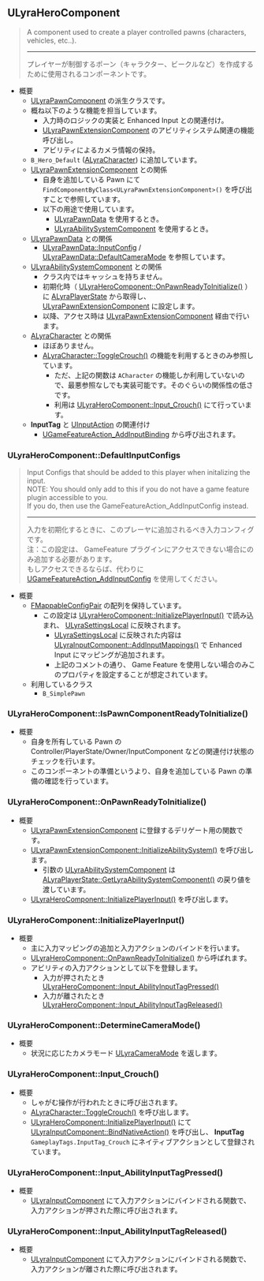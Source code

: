## ULyraHeroComponent

> A component used to create a player controlled pawns (characters, vehicles, etc..).  
> 
> ----
> プレイヤーが制御するポーン（キャラクター、ビークルなど）を作成するために使用されるコンポーネントです。  

* 概要
	* [ULyraPawnComponent] の派生クラスです。
	* 概ね以下のような機能を担当しています。
		* 入力時のロジックの実装と Enhanced Input との関連付け。
		* [ULyraPawnExtensionComponent] のアビリティシステム関連の機能呼び出し。
		* アビリティによるカメラ情報の保持。
	* `B_Hero_Default` ([ALyraCharacter]) に追加しています。
	* [ULyraPawnExtensionComponent] との関係
		* 自身を追加している Pawn にて `FindComponentByClass<ULyraPawnExtensionComponent>()` を呼び出すことで参照しています。
		* 以下の用途で使用しています。
			* [ULyraPawnData] を使用するとき。
			* [ULyraAbilitySystemComponent] を使用するとき。
	* [ULyraPawnData] との関係
		* [ULyraPawnData::InputConfig] / [ULyraPawnData::DefaultCameraMode] を参照しています。
	* [ULyraAbilitySystemComponent] との関係
		* クラス内ではキャッシュを持ちません。
		* 初期化時（ [ULyraHeroComponent::OnPawnReadyToInitialize()] ）に [ALyraPlayerState] から取得し、 [ULyraPawnExtensionComponent] に設定します。
		* 以降、アクセス時は [ULyraPawnExtensionComponent] 経由で行います。
	* [ALyraCharacter] との関係
		* ほぼありません。
		* [ALyraCharacter::ToggleCrouch()] の機能を利用するときのみ参照しています。
			* ただ、上記の関数は `ACharacter` の機能しか利用していないので、最悪参照なしでも実装可能です。そのぐらいの関係性の低さです。
			* 利用は [ULyraHeroComponent::Input_Crouch()] にて行っています。
	* **InputTag** と [UInputAction] の関連付け
		* [UGameFeatureAction_AddInputBinding] から呼び出されます。


### ULyraHeroComponent::DefaultInputConfigs

> Input Configs that should be added to this player when initalizing the input.  
> NOTE: You should only add to this if you do not have a game feature plugin accessible to you.  
> If you do, then use the GameFeatureAction_AddInputConfig instead.  
> 
> ----
> 入力を初期化するときに、このプレーヤに追加されるべき入力コンフィグです。  
> 注：この設定は、 GameFeature プラグインにアクセスできない場合にのみ追加する必要があります。  
> もしアクセスできるならば、代わりに [UGameFeatureAction_AddInputConfig] を使用してください。  

* 概要
	* [FMappableConfigPair] の配列を保持しています。
		* この設定は [ULyraHeroComponent::InitializePlayerInput()] で読み込まれ、 [ULyraSettingsLocal] に反映されます。
			* [ULyraSettingsLocal] に反映された内容は [ULyraInputComponent::AddInputMappings()] で Enhanced Input にマッピングが追加されます。
			* 上記のコメントの通り、 Game Feature を使用しない場合のみこのプロパティを設定することが想定されています。
	* 利用しているクラス
		* `B_SimplePawn`

### ULyraHeroComponent::IsPawnComponentReadyToInitialize()

* 概要
	* 自身を所有している Pawn の Controller/PlayerState/Owner/InputComponent などの関連付け状態のチェックを行います。
	* このコンポーネントの準備というより、自身を追加している Pawn の準備の確認を行っています。

### ULyraHeroComponent::OnPawnReadyToInitialize()

* 概要
	* [ULyraPawnExtensionComponent] に登録するデリゲート用の関数です。
	* [ULyraPawnExtensionComponent::InitializeAbilitySystem()] を呼び出します。
		* 引数の [ULyraAbilitySystemComponent] は [ALyraPlayerState::GetLyraAbilitySystemComponent()] の戻り値を渡しています。
	* [ULyraHeroComponent::InitializePlayerInput()] を呼び出します。

### ULyraHeroComponent::InitializePlayerInput()

* 概要
	* 主に入力マッピングの追加と入力アクションのバインドを行います。
	* [ULyraHeroComponent::OnPawnReadyToInitialize()] から呼ばれます。
	* アビリティの入力アクションとして以下を登録します。
		* 入力が押されたとき [ULyraHeroComponent::Input_AbilityInputTagPressed()]
		* 入力が離されたとき [ULyraHeroComponent::Input_AbilityInputTagReleased()]


### ULyraHeroComponent::DetermineCameraMode()

* 概要
	* 状況に応じたカメラモード [ULyraCameraMode] を返します。


### ULyraHeroComponent::Input_Crouch()

* 概要
	* しゃがむ操作が行われたときに呼び出されます。
	* [ALyraCharacter::ToggleCrouch()] を呼び出します。
	* [ULyraHeroComponent::InitializePlayerInput()] にて [ULyraInputComponent::BindNativeAction()] を呼び出し、 **InputTag** `GameplayTags.InputTag_Crouch` にネイティブアクションとして登録されています。

### ULyraHeroComponent::Input_AbilityInputTagPressed()

* 概要
	* [ULyraInputComponent] にて入力アクションにバインドされる関数で、入力アクションが押された際に呼び出されます。

### ULyraHeroComponent::Input_AbilityInputTagReleased()

* 概要
	* [ULyraInputComponent] にて入力アクションにバインドされる関数で、入力アクションが離された際に呼び出されます。


<!--- ページ内のリンク --->

<!--- 自前の画像へのリンク --->

<!--- generated --->
[ULyraHeroComponent::OnPawnReadyToInitialize()]: #ulyraherocomponentonpawnreadytoinitialize
[ULyraHeroComponent::InitializePlayerInput()]: #ulyraherocomponentinitializeplayerinput
[ULyraHeroComponent::Input_Crouch()]: #ulyraherocomponentinputcrouch
[ULyraHeroComponent::Input_AbilityInputTagPressed()]: #ulyraherocomponentinputabilityinputtagpressed
[ULyraHeroComponent::Input_AbilityInputTagReleased()]: #ulyraherocomponentinputabilityinputtagreleased
[ULyraCameraMode]: ../../Lyra/Etc/ULyraCameraMode.md#ulyracameramode
[ULyraSettingsLocal]: ../../Lyra/Etc/ULyraSettingsLocal.md#ulyrasettingslocal
[FMappableConfigPair]: ../../Lyra/GameFeature/FMappableConfigPair.md#fmappableconfigpair
[UGameFeatureAction_AddInputBinding]: ../../Lyra/GameFeature/UGameFeatureAction_AddInputBinding.md#ugamefeatureactionaddinputbinding
[UGameFeatureAction_AddInputConfig]: ../../Lyra/GameFeature/UGameFeatureAction_AddInputConfig.md#ugamefeatureactionaddinputconfig
[ULyraAbilitySystemComponent]: ../../Lyra/GameplayAbility/ULyraAbilitySystemComponent.md#ulyraabilitysystemcomponent
[ULyraPawnComponent]: ../../Lyra/GameplayAbility/ULyraPawnComponent.md#ulyrapawncomponent
[ULyraPawnExtensionComponent]: ../../Lyra/GameplayAbility/ULyraPawnExtensionComponent.md#ulyrapawnextensioncomponent
[ULyraPawnExtensionComponent::InitializeAbilitySystem()]: ../../Lyra/GameplayAbility/ULyraPawnExtensionComponent.md#ulyrapawnextensioncomponentinitializeabilitysystem
[ALyraCharacter]: ../../Lyra/GameplayFramework/ALyraCharacter.md#alyracharacter
[ALyraCharacter::ToggleCrouch()]: ../../Lyra/GameplayFramework/ALyraCharacter.md#alyracharactertogglecrouch
[ALyraPlayerState]: ../../Lyra/GameplayFramework/ALyraPlayerState.md#alyraplayerstate
[ALyraPlayerState::GetLyraAbilitySystemComponent()]: ../../Lyra/GameplayFramework/ALyraPlayerState.md#alyraplayerstategetlyraabilitysystemcomponent
[ULyraInputComponent]: ../../Lyra/Input/ULyraInputComponent.md#ulyrainputcomponent
[ULyraInputComponent::AddInputMappings()]: ../../Lyra/Input/ULyraInputComponent.md#ulyrainputcomponentaddinputmappings
[ULyraInputComponent::BindNativeAction()]: ../../Lyra/Input/ULyraInputComponent.md#ulyrainputcomponentbindnativeaction
[ULyraPawnData]: ../../Lyra/PawnSetting/ULyraPawnData.md#ulyrapawndata
[ULyraPawnData::InputConfig]: ../../Lyra/PawnSetting/ULyraPawnData.md#ulyrapawndatainputconfig
[ULyraPawnData::DefaultCameraMode]: ../../Lyra/PawnSetting/ULyraPawnData.md#ulyrapawndatadefaultcameramode
[UInputAction]: ../../UE/Input/UInputAction.md#uinputaction
